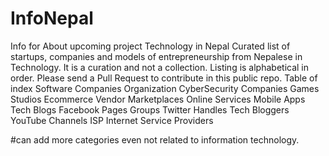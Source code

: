 # InfoNepal

Info for About upcoming project Technology in Nepal Curated list of startups, companies and models of entrepreneurship from Nepalese in Technology. It is a curation and not a collection. Listing is alphabetical in order. Please send a Pull Request to contribute in this public repo. Table of index Software Companies Organization CyberSecurity Companies Games Studios Ecommerce Vendor Marketplaces Online Services Mobile Apps Tech Blogs Facebook Pages Groups Twitter Handles Tech Bloggers YouTube Channels ISP Internet Service Providers

#can add more categories even not related to information technology.
